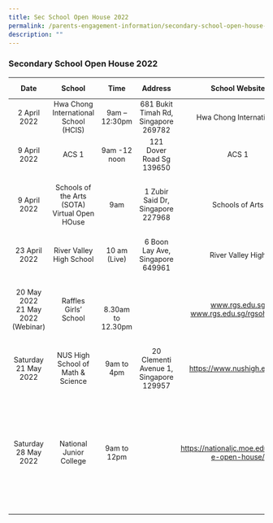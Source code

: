 ```yaml
---
title: Sec School Open House 2022
permalink: /parents-engagement-information/secondary-school-open-house-2022
description: ""
---
```


### Secondary School Open House 2022

| Date  | School | Time | Address | School Website | Registration Link | Other Info |
|:---:|:---:|:---:|:---:|:---:|:---:|:---:|
| 2 April 2022 | Hwa Chong International School (HCIS) | 9am – 12:30pm | 681 Bukit Timah Rd, Singapore 269782 |  Hwa Chong International | Click here<br>  | NA |
| 9 April 2022<br>  | ACS 1 | 9am -12 noon | 121 Dover Road Sg 139650 | ACS 1 |  NA | No pre-registration needed.<br>Open House will be held in person |
| 9 April 2022 | Schools of the Arts<br>(SOTA) Virtual Open HOuse | 9am | 1 Zubir Said Dr, Singapore 227968 | Schools of Arts  | Click here | Participants can get their questions answered by School Leaders, Student Leaders and Parents Volunteers.<br>Tune in to Live Webinar.<br>Attend Online Workshops.<br>E-Open House Page will be available until 17 May 2022.<br>  |
| 23 April 2022 | River Valley High School |  10 am <br>(Live) | 6 Boon Lay Ave, Singapore 649961 | River Valley High | NA | NA |
| 20 May 2022<br>21 May 2022 (Webinar) | Raffles Girls’ School |  <br> <br>8.30am to 12.30pm |   | www.rgs.edu.sg<br>www.rgs.edu.sg/rgsoh2022 |   | (a)  Webinar<br> Day/Date: Saturday 21 May 2022<br> No pre-registration is required for the webinars<br>Zoom Webinar links and codes can be found at the RGS website: www.rgs.edu.sg<br>(b) RGS Virtual Open House 2022<br>Day/Date: 20 May 2022 to 10 June 2022   www.rgs.edu.sg/rgsoh2022 |
| Saturday 21 May 2022 | NUS High School of Math & Science | 9am to 4pm | 20 Clementi Avenue 1, Singapore 129957 | https://www.nushigh.edu.sg/ |   | On Site https://www.nushigh.edu.sg/admissions/open-house <br>No registration is required |
| Saturday 28 May 2022 | National Junior College | 9am to 12pm |   | https://nationaljc.moe.edu.sg/njc-e-open-house/ |  | ![](/images/eopenhouse1.png) |